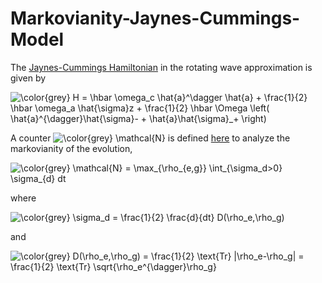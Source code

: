 # Markovianity-Jaynes-Cummings-Model

The [Jaynes-Cummings Hamiltonian](https://en.wikipedia.org/wiki/Jaynes%E2%80%93Cummings_model#Jaynes%E2%80%93Cumming_Hamiltonian_1) in the rotating wave approximation is given by 

![\color{grey}  H = \hbar \omega_c \hat{a}^\dagger \hat{a} + \frac{1}{2} \hbar \omega_a \hat{\sigma}_z + \frac{1}{2} \hbar \Omega \left( \hat{a}^{\dagger}\hat{\sigma}_- + \hat{a}\hat{\sigma}_+ \right)
](https://render.githubusercontent.com/render/math?math=%5Cdisplaystyle+%5Ccolor%7Bgrey%7D++H+%3D+%5Chbar+%5Comega_c+%5Chat%7Ba%7D%5E%5Cdagger+%5Chat%7Ba%7D+%2B+%5Cfrac%7B1%7D%7B2%7D+%5Chbar+%5Comega_a+%5Chat%7B%5Csigma%7D_z+%2B+%5Cfrac%7B1%7D%7B2%7D+%5Chbar+%5COmega+%5Cleft%28+%5Chat%7Ba%7D%5E%7B%5Cdagger%7D%5Chat%7B%5Csigma%7D_-+%2B+%5Chat%7Ba%7D%5Chat%7B%5Csigma%7D_%2B+%5Cright%29%0A)

A counter ![\color{grey}  \mathcal{N}
](https://render.githubusercontent.com/render/math?math=%5Cdisplaystyle+%5Ccolor%7Bgrey%7D++%5Cmathcal%7BN%7D%0A) is defined [here](https://arxiv.org/abs/0908.0238) to analyze the markovianity of the evolution, 

![\color{grey}  \mathcal{N} = \max_{\rho_{e,g}} \int_{\sigma_d>0} \sigma_{d} dt
](https://render.githubusercontent.com/render/math?math=%5Cdisplaystyle+%5Ccolor%7Bgrey%7D++%5Cmathcal%7BN%7D+%3D+%5Cmax_%7B%5Crho_%7Be%2Cg%7D%7D+%5Cint_%7B%5Csigma_d%3E0%7D+%5Csigma_%7Bd%7D+dt%0A)

where 

![\color{grey}  \sigma_d = \frac{1}{2} \frac{d}{dt} D(\rho_e,\rho_g)
](https://render.githubusercontent.com/render/math?math=%5Cdisplaystyle+%5Ccolor%7Bgrey%7D++%5Csigma_d+%3D+%5Cfrac%7B1%7D%7B2%7D+%5Cfrac%7Bd%7D%7Bdt%7D+D%28%5Crho_e%2C%5Crho_g%29%0A)

and

![\color{grey}  D(\rho_e,\rho_g) = \frac{1}{2} \text{Tr} |\rho_e-\rho_g| = \frac{1}{2} \text{Tr} \sqrt{\rho_e^{\dagger}\rho_g}](https://render.githubusercontent.com/render/math?math=%5Cdisplaystyle+%5Ccolor%7Bgrey%7D++D%28%5Crho_e%2C%5Crho_g%29+%3D+%5Cfrac%7B1%7D%7B2%7D+%5Ctext%7BTr%7D+%7C%5Crho_e-%5Crho_g%7C+%3D+%5Cfrac%7B1%7D%7B2%7D+%5Ctext%7BTr%7D+%5Csqrt%7B(%5Crho_e-%5Crho_g)%5E%7B%5Cdagger%7D(%5Crho_e-%5Crho_g)%7D)

